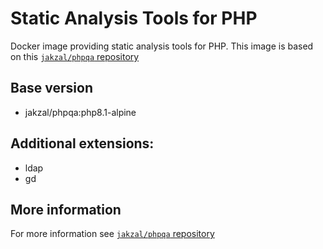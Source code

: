 # Static Analysis Tools for PHP

Docker image providing static analysis tools for PHP.
This image is based on this [`jakzal/phpqa` repository](https://github.com/jakzal/phpqa) 

## Base version
* jakzal/phpqa:php8.1-alpine

## Additional extensions:
* ldap
* gd

## More information
For more information see [`jakzal/phpqa` repository](https://github.com/jakzal/phpqa) 